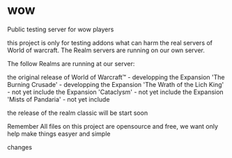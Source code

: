 wow
===

Public testing server for wow players

this project is only for testing addons what can harm the real servers of World of warcraft.
The Realm servers are running on our own server.

The follow Realms are running at our server:

the original release of World of Warcraft™ - developping
the Expansion 'The Burning Crusade' - developping
the Expansion 'The Wrath of the Lich King' - not yet include
the Expansion 'Cataclysm' - not yet include 
the Expansion 'Mists of Pandaria' - not yet include 

the release of the realm classic will be start soon

Remember All files on this project are opensource and free, we want only help make things easyer and simple

changes


